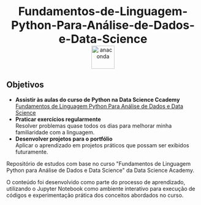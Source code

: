 <p align="center"> <strong style="font-size: 30px;">Fundamentos-de-Linguagem-Python-Para-Análise-de-Dados-e-Data-Science</strong> <br> <a href="https://skillicons.dev"> <img src="https://skillicons.dev/icons?i=anaconda" alt="anaconda" width="60" height="60"> </a> </p>

## Objetivos  
- **Assistir às aulas do curso de Python na Data Science Ccademy**  
  [Fundamentos de Linguagem Python Para Análise de Dados e Data Science]([https://www.udemy.com/course/java-curso-completo/](https://www.datascienceacademy.com.br/course/fundamentos-de-linguagem-python-para-analise-de-dados-e-data-science))  
- **Praticar exercícios regularmente**  
  Resolver problemas quase todos os dias para melhorar minha familiaridade com a linguagem.  
- **Desenvolver projetos para o portfólio**  
  Aplicar o aprendizado em projetos práticos que possam ser exibidos futuramente.  

Repositório de estudos com base no curso "Fundamentos de Linguagem Python para Análise de Dados e Data Science" da Data Science Academy.

O conteúdo foi desenvolvido como parte do processo de aprendizado, utilizando o Jupyter Notebook como ambiente interativo para execução de códigos e experimentação prática dos conceitos abordados no curso.

